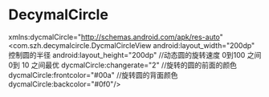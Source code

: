 # DecymalCircle
 xmlns:dycmalCircle="http://schemas.android.com/apk/res-auto"
  <com.szh.decymalcircle.DycmalCircleView
  android:layout_width="200dp" 控制圆的半径
  android:layout_height="200dp"
 //动态圆的旋转速度 0到100 之间  0到 10 之间最优
  dycmalCircle:changerate="2"
  //旋转的圆的前面的颜色
  dycmalCircle:frontcolor="#00a"
  //旋转圆的背面颜色
  dycmalCircle:backcolor="#0f0"/>
